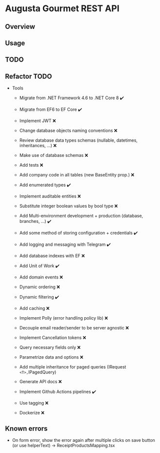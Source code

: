﻿# Augusta Gourmet REST API

## Overview

## Usage

## TODO 

## Refactor TODO

* Tools
  * Migrate from .NET Framework 4.6 to .NET Core 8 ✔️
  * Migrate from EF6 to EF Core ✔️
 
  * Implement JWT ❌
  * Change database objects naming conventions ❌
  * Review database data types schemas (nullable, datetimes, inheritances, ...) ❌
  * Make use of database schemas ❌
  * Add tests ❌
  * Add company code in all tables (new BaseEntity prop.) ❌
  * Add enumerated types ✔️
  * Implement auditable entities ❌
  * Substitute integer boolean values by bool type ❌
  * Add Multi-environment development + production (database, branches, ...) ✔️
  * Add some method of storing configuration + credentials ✔️
  * Add logging and messaging with Telegram ✔️
  * Add database indexes with EF ❌
  * Add Unit of Work ✔️
  * Add domain events ❌
  * Dynamic ordering ❌
  * Dynamic filtering ✔️
  * Add caching ❌
  * Implement Polly (error handling policy lib) ❌
  * Decouple email reader/sender to be server agnostic ❌
  * Implement Cancellation tokens ❌
  * Query necessary fields only ❌
  * Parametrize data and options ❌
  * Add multiple inheritance for paged queries (IRequest `<T>,`IPagedQuery)

  * Generate API docs ❌
    
  * Implement Github Actions pipelines ✔️
  * Use tagging ❌
  * Dockerize ❌

## Known errors

* On form error, show the error again after multiple clicks on save button (or use helperText) -> ReceiptProductsMapping.tsx

